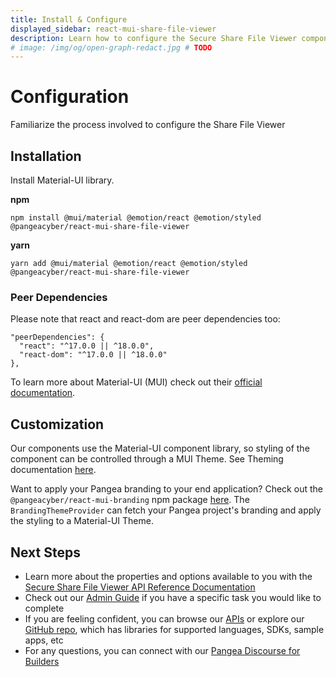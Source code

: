 ```yaml
---
title: Install & Configure
displayed_sidebar: react-mui-share-file-viewer
description: Learn how to configure the Secure Share File Viewer components from Pangea in your app
# image: /img/og/open-graph-redact.jpg # TODO
---
```


# Configuration

Familiarize the process involved to configure the Share File Viewer

## Installation

Install Material-UI library.

**npm**

```
npm install @mui/material @emotion/react @emotion/styled @pangeacyber/react-mui-share-file-viewer
```

**yarn**

```
yarn add @mui/material @emotion/react @emotion/styled @pangeacyber/react-mui-share-file-viewer
```

### Peer Dependencies

Please note that react and react-dom are peer dependencies too:

```
"peerDependencies": {
  "react": "^17.0.0 || ^18.0.0",
  "react-dom": "^17.0.0 || ^18.0.0"
},
```

To learn more about Material-UI (MUI) check out their [official documentation](https://mui.com/material-ui/getting-started/installation/).

## Customization

Our components use the Material-UI component library, so styling of the component can be controlled through a MUI Theme. See Theming documentation [here](https://mui.com/material-ui/customization/theming/).

Want to apply your Pangea branding to your end application? Check out the `@pangeacyber/react-mui-branding` npm package [here](https://github.com/pangeacyber/pangea-javascript/tree/main/packages/react-mui-branding). The `BrandingThemeProvider` can fetch your Pangea project's branding and apply the styling to a Material-UI Theme.

## Next Steps

- Learn more about the properties and options available to you with the [Secure Share File Viewer API Reference Documentation](./api-reference)
- Check out our [Admin Guide](https://pangea.cloud/docs/admin-guide/) if you have a specific task you would like to complete
- If you are feeling confident, you can browse our [APIs](https://pangea.cloud/docs/api/) or explore our [GitHub repo](https://github.com/pangeacyber), which has libraries for supported languages, SDKs, sample apps, etc
- For any questions, you can connect with our [Pangea Discourse for Builders](https://l.pangea.cloud/Jd4wlGs)
